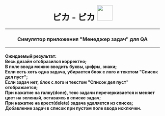  <h1 align="center">
  ピカ - ピカ
  <img src="https://media.giphy.com/media/iTIf7qXolGeBi8FVhB/giphy.gif" width="50px"/>
  </h1>

  ---

  <h3 align="center">
    Симулятор приложения "Менеджер задач" для QA
  </h3>

  ---

   <h4>
    Ожидаемый результат: <br>
    Весь дизайн отобразился корректно; <br>
    В поле ввода можно вводить буквы, цифры, знаки; <br>
    Если есть хоть одна задача, убирается блок с лого и текстом "Список дел пуст"; <br>
    Если задач нет, блок с лого и текстом "Список дел пуст" отображается; <br>
    При нажатие на галку(done), текс задачи перечеркивается и меняет цвет на зеленый, оставаясь в списке задач; <br>
    При нажатие на крест(delete) задача удаляется из списка; <br>
    Добавление задач в список при пустом поле ввода исключен. <br>
 </h4>